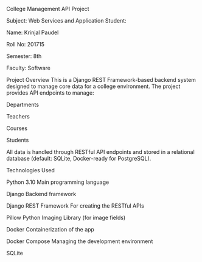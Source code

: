 College Management API Project

Subject: Web Services and Application
Student: 

Name: Krinjal Paudel

Roll No: 201715

Semester: 8th

Faculty: Software

Project Overview
This is a Django REST Framework-based backend system designed to manage core data for a college environment. The project provides API endpoints to manage:

Departments 

Teachers

Courses 

Students

All data is handled through RESTful API endpoints and stored in a relational database (default: SQLite, Docker-ready for PostgreSQL).

Technologies Used

Python 3.10	Main programming language

Django	Backend framework

Django REST Framework	For creating the RESTful APIs

Pillow	Python Imaging Library (for image fields)

Docker	Containerization of the app

Docker Compose	Managing the development environment

SQLite
